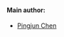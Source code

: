 #### Main author:

- [Pingjun Chen](https://github.com/PingjunChen)

<!-- #### Contributors (alphabetical last name):

- -->

